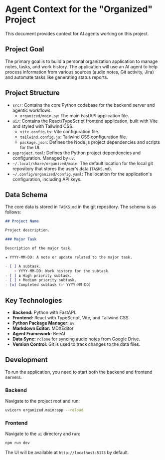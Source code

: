 # Agent Context for the "Organized" Project

This document provides context for AI agents working on this project.

## Project Goal

The primary goal is to build a personal organization application to manage notes, tasks, and work history. The application will use an AI agent to help process information from various sources (audio notes, Git activity, Jira) and automate tasks like generating status reports.

## Project Structure

-   `src/`: Contains the core Python codebase for the backend server and agentic workflows.
    -   `organized/main.py`: The main FastAPI application file.
-   `ui/`: Contains the React/TypeScript frontend application, built with Vite and styled with Tailwind CSS.
    - `vite.config.ts`: Vite configuration file.
    - `tailwind.config.js`: Tailwind CSS configuration file.
    - `package.json`: Defines the Node.js project dependencies and scripts for the UI.
-   `pyproject.toml`: Defines the Python project dependencies and configuration. Managed by `uv`.
-   `~/.local/share/organized/main`: The default location for the local git repository that stores the user's data (`TASKS.md`).
-   `~/.config/organized/config.yaml`: The location for the application's configuration, including API keys.

## Data Schema

The core data is stored in `TASKS.md` in the git repository. The schema is as follows:

```markdown
## Project Name

Project description.

### Major Task

Description of the major task.

★ YYYY-MM-DD: A note or update related to the major task.

- [ ] A subtask.
    + YYYY-MM-DD: Work history for the subtask.
- [ ] ⏫ High priority subtask.
- [ ] ⬆ Medium priority subtask.
- [x] Completed subtask (✅ YYYY-MM-DD)
```

## Key Technologies

-   **Backend:** Python with FastAPI.
-   **Frontend:** React with TypeScript, Vite, and Tailwind CSS.
-   **Python Package Manager:** `uv`
-   **Markdown Editor:** MDXEditor
-   **Agent Framework:** BeeAI
-   **Data Sync:** `rclone` for syncing audio notes from Google Drive.
-   **Version Control:** Git is used to track changes to the data files.

## Development

To run the application, you need to start both the backend and frontend servers.

### Backend

Navigate to the project root and run:
```bash
uvicorn organized.main:app --reload
```

### Frontend

Navigate to the `ui` directory and run:
```bash
npm run dev
```
The UI will be available at `http://localhost:5173` by default.